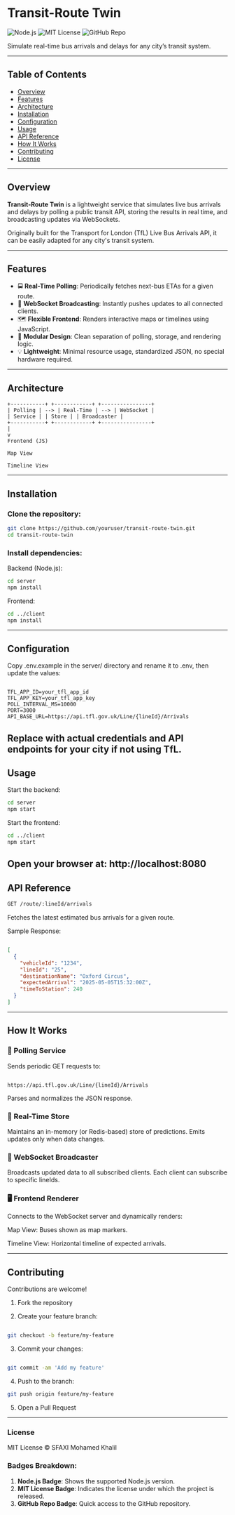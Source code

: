 # Transit-Route Twin

![Node.js](https://img.shields.io/badge/Node.js-12.x-brightgreen)
![MIT License](https://img.shields.io/badge/License-MIT-blue)
![GitHub Repo](https://img.shields.io/badge/Repo-GitHub-blue)

Simulate real-time bus arrivals and delays for any city’s transit system.

---

## Table of Contents

- [Overview](#overview)
- [Features](#features)
- [Architecture](#architecture)
- [Installation](#installation)
- [Configuration](#configuration)
- [Usage](#usage)
- [API Reference](#api-reference)
- [How It Works](#how-it-works)
- [Contributing](#contributing)
- [License](#license)

---

## Overview

**Transit-Route Twin** is a lightweight service that simulates live bus arrivals and delays by polling a public transit API, storing the results in real time, and broadcasting updates via WebSockets.

Originally built for the Transport for London (TfL) Live Bus Arrivals API, it can be easily adapted for any city's transit system.

---

## Features

- 🚍 **Real-Time Polling**: Periodically fetches next-bus ETAs for a given route.
- 📡 **WebSocket Broadcasting**: Instantly pushes updates to all connected clients.
- 🗺️ **Flexible Frontend**: Renders interactive maps or timelines using JavaScript.
- 🧩 **Modular Design**: Clean separation of polling, storage, and rendering logic.
- 💡 **Lightweight**: Minimal resource usage, standardized JSON, no special hardware required.

---

## Architecture
```text
+-----------+ +------------+ +----------------+
| Polling | --> | Real-Time | --> | WebSocket |
| Service | | Store | | Broadcaster |
+-----------+ +------------+ +----------------+
|
v
Frontend (JS)

Map View

Timeline View

```

---

## Installation

### Clone the repository:

```bash
git clone https://github.com/youruser/transit-route-twin.git
cd transit-route-twin
```

### Install dependencies:

Backend (Node.js):
```bash
cd server
npm install
```
Frontend:
```bash
cd ../client
npm install
```
---
## Configuration
Copy .env.example in the server/ directory and rename it to .env, then update the values:

```env

TFL_APP_ID=your_tfl_app_id
TFL_APP_KEY=your_tfl_app_key
POLL_INTERVAL_MS=10000
PORT=3000
API_BASE_URL=https://api.tfl.gov.uk/Line/{lineId}/Arrivals
```
Replace with actual credentials and API endpoints for your city if not using TfL.
---
## Usage
Start the backend:
```bash
cd server
npm start
```
Start the frontend:
```bash
cd ../client
npm start
```
Open your browser at: http://localhost:8080
---
## API Reference
```bash
GET /route/:lineId/arrivals
```
Fetches the latest estimated bus arrivals for a given route.

Sample Response:
```json

[
  {
    "vehicleId": "1234",
    "lineId": "25",
    "destinationName": "Oxford Circus",
    "expectedArrival": "2025-05-05T15:32:00Z",
    "timeToStation": 240
  }
]
```
---
## How It Works
### 🔁 Polling Service
Sends periodic GET requests to:

```arduino

https://api.tfl.gov.uk/Line/{lineId}/Arrivals
```
Parses and normalizes the JSON response.
### 🧠 Real-Time Store
Maintains an in-memory (or Redis-based) store of predictions. Emits updates only when data changes.

### 📢 WebSocket Broadcaster
Broadcasts updated data to all subscribed clients. Each client can subscribe to specific lineIds.

### 🖥️ Frontend Renderer
Connects to the WebSocket server and dynamically renders:

Map View: Buses shown as map markers.

Timeline View: Horizontal timeline of expected arrivals.

---
## Contributing
Contributions are welcome!

1. Fork the repository

2. Create your feature branch:

```bash

git checkout -b feature/my-feature
```
3. Commit your changes:

```bash

git commit -am 'Add my feature'
```
4. Push to the branch:
```bash
git push origin feature/my-feature
```
5. Open a Pull Request

---
### License
MIT License © SFAXI Mohamed Khalil

### Badges Breakdown:
1. **Node.js Badge**: Shows the supported Node.js version.
2. **MIT License Badge**: Indicates the license under which the project is released.
3. **GitHub Repo Badge**: Quick access to the GitHub repository.
